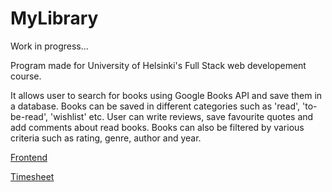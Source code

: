 # MyLibrary

Work in progress...

Program made for University of Helsinki's Full Stack web developement course. 

It allows user to search for books using Google Books API and save them in a database.
Books can be saved in different categories such as 'read', 'to-be-read', 'wishlist' etc. User can write reviews, save favourite quotes and add comments about read books. Books can also be filtered by various criteria such as rating, genre, author and year.

[Frontend](https://github.com/chipfrog/MyLibrary-frontend)

[Timesheet](https://github.com/chipfrog/MyLibrary/blob/main/timesheet.md)
